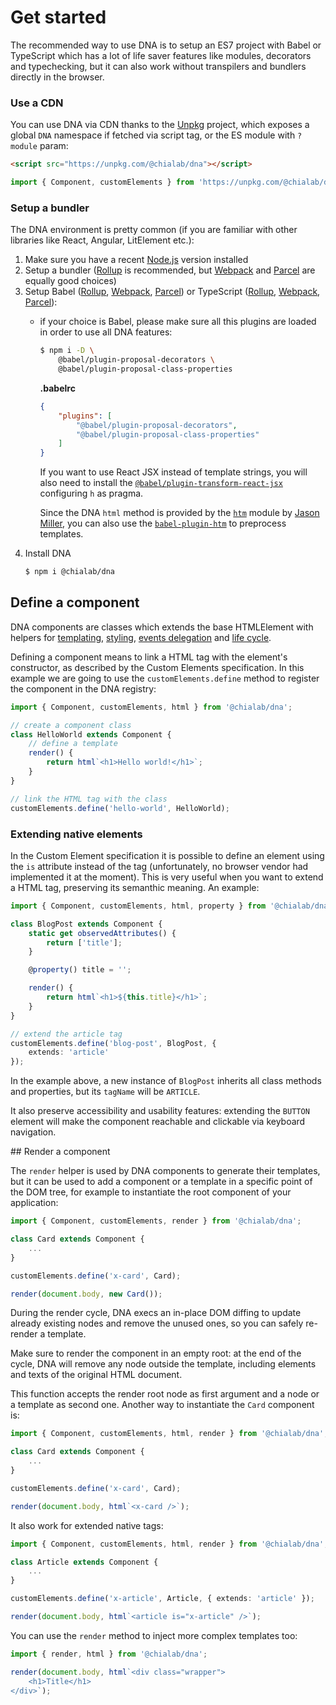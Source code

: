 # Get started

The recommended way to use DNA is to setup an ES7 project with Babel or TypeScript which has a lot of life saver features like modules, decorators and typechecking, but it can also work without transpilers and bundlers directly in the browser.

### Use a CDN

You can use DNA via CDN thanks to the [Unpkg](https://unpkg.com/) project, which exposes a global `DNA` namespace if fetched via script tag, or the ES module with `?module` param:

```html
<script src="https://unpkg.com/@chialab/dna"></script>
```

```ts
import { Component, customElements } from 'https://unpkg.com/@chialab/dna?module';
```

### Setup a bundler

The DNA environment is pretty common (if you are familiar with other libraries like React, Angular, LitElement etc.):

1. Make sure you have a recent [Node.js](https://nodejs.org/en/) version installed
2. Setup a bundler ([Rollup](https://rollupjs.org) is recommended, but [Webpack](https://webpack.js.org/) and [Parcel](https://parceljs.org/) are equally good choices)
3. Setup Babel ([Rollup](https://github.com/rollup/rollup-plugin-babel), [Webpack](https://github.com/babel/babel-loader), [Parcel](https://parceljs.org/transforms.html#babel)) or TypeScript ([Rollup](https://github.com/rollup/rollup-plugin-typescript), [Webpack](https://webpack.js.org/guides/typescript/), [Parcel](https://parceljs.org/transforms.html#typescript)):
    * if your choice is Babel, please make sure all this plugins are loaded in order to use all DNA features:
        ```sh
        $ npm i -D \
            @babel/plugin-proposal-decorators \
            @babel/plugin-proposal-class-properties
        ```

        **.babelrc**

        ```json
        {
            "plugins": [
                "@babel/plugin-proposal-decorators",
                "@babel/plugin-proposal-class-properties"
            ]
        }
        ```

        If you want to use React JSX instead of template strings, you will also need to install the [`@babel/plugin-transform-react-jsx`](https://www.npmjs.com/package/@babel/plugin-transform-react-jsx) configuring `h` as pragma.
        
        Since the DNA `html` method is provided by the [`htm`](https://github.com/developit/htm) module by [Jason Miller](https://github.com/developit), you can also use the [`babel-plugin-htm`](https://www.npmjs.com/package/babel-plugin-htm) to preprocess templates. 
4. Install DNA
    ```sh
    $ npm i @chialab/dna
    ```

## Define a component

DNA components are classes which extends the base HTMLElement with helpers for [templating](./templates), [styling](./styles), [events delegation](./events) and [life cycle](./life-cycle).

Defining a component means to link a HTML tag with the element's constructor, as described by the Custom Elements specification.
In this example we are going to use the `customElements.define` method to register the component in the DNA registry:

```ts
import { Component, customElements, html } from '@chialab/dna';

// create a component class
class HelloWorld extends Component {
    // define a template
    render() {
        return html`<h1>Hello world!</h1>`;
    }
}

// link the HTML tag with the class
customElements.define('hello-world', HelloWorld);
```

### Extending native elements

In the Custom Element specification it is possible to define an element using the `is` attribute instead of the tag (unfortunately, no browser vendor had implemented it at the moment).
This is very useful when you want to extend a HTML tag, preserving its semanthic meaning. An example:

```ts
import { Component, customElements, html, property } from '@chialab/dna';

class BlogPost extends Component {
    static get observedAttributes() {
        return ['title'];
    }

    @property() title = '';

    render() {
        return html`<h1>${this.title}</h1>`;
    }
}

// extend the article tag
customElements.define('blog-post', BlogPost, {
    extends: 'article'
});
```

In the example above, a new instance of `BlogPost` inherits all class methods and properties, but its `tagName` will be `ARTICLE`.

<aside class="note">

It also preserve accessibility and usability features: extending the `BUTTON` element will make the component reachable and clickable via keyboard navigation.

</aside>

## Render a component

The `render` helper is used by DNA components to generate their templates, but it can be used to add a component or a template in a specific point of the DOM tree, for example to instantiate the root component of your application:

```ts
import { Component, customElements, render } from '@chialab/dna';

class Card extends Component {
    ...
}

customElements.define('x-card', Card);

render(document.body, new Card());
```

During the render cycle, DNA execs an in-place DOM diffing to update already existing nodes and remove the unused ones, so you can safely re-render a template.

<aside class="note">

Make sure to render the component in an empty root: at the end of the cycle, DNA will remove any node outside the template, including elements and texts of the original HTML document.

</aside>

This function accepts the render root node as first argument and a node or a template as second one. Another way to instantiate the `Card` component is:

```ts
import { Component, customElements, html, render } from '@chialab/dna';

class Card extends Component {
    ...
}

customElements.define('x-card', Card);

render(document.body, html`<x-card />`);
```

It also work for extended native tags:

```ts
import { Component, customElements, html, render } from '@chialab/dna';

class Article extends Component {
    ...
}

customElements.define('x-article', Article, { extends: 'article' });

render(document.body, html`<article is="x-article" />`);
```

You can use the `render` method to inject more complex templates too:

```ts
import { render, html } from '@chialab/dna';

render(document.body, html`<div class="wrapper">
    <h1>Title</h1>
</div>`);
```
